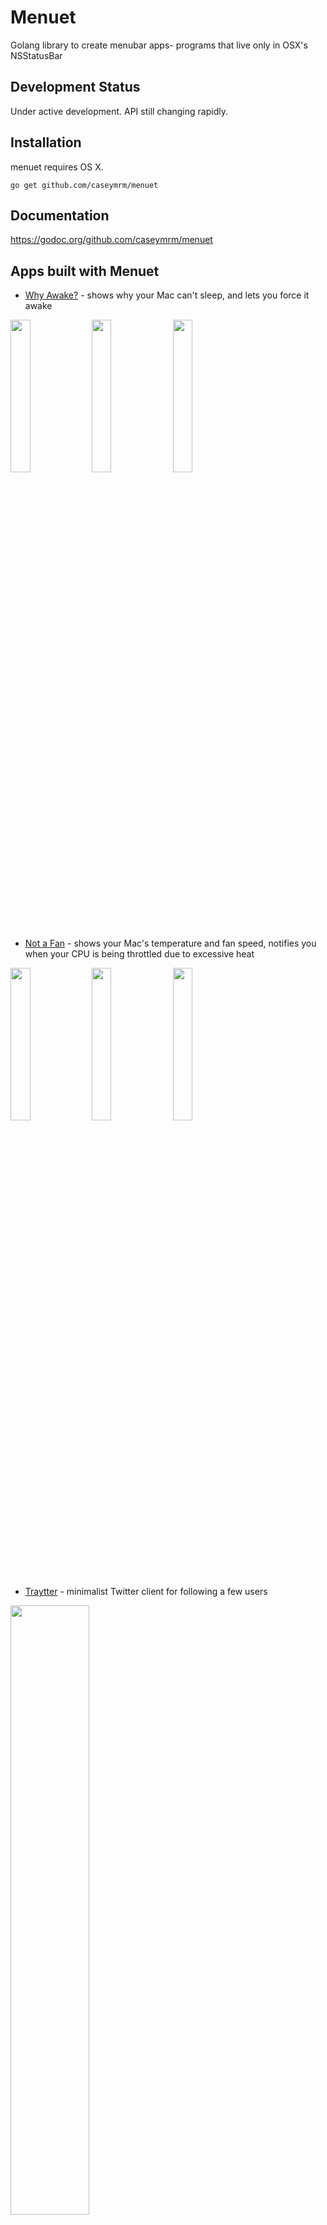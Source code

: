 # Menuet
Golang library to create menubar apps- programs that live only in OSX's NSStatusBar

## Development Status

Under active development. API still changing rapidly.

## Installation
menuet requires OS X.

`go get github.com/caseymrm/menuet`

## Documentation

https://godoc.org/github.com/caseymrm/menuet

## Apps built with Menuet

* [Why Awake?](https://github.com/caseymrm/whyawake) - shows why your Mac can't sleep, and lets you force it awake

<img src="https://github.com/caseymrm/whyawake/raw/master/static/cansleep.png" width="25%"/> <img src="https://github.com/caseymrm/whyawake/raw/master/static/cantsleep.png" width="25%"/> <img src="https://github.com/caseymrm/whyawake/raw/master/static/prevented.png" width="25%"/>


* [Not a Fan](https://github.com/caseymrm/notafan) - shows your Mac's temperature and fan speed, notifies you when your CPU is being throttled due to excessive heat

<img src="https://github.com/caseymrm/notafan/raw/master/notafan.png" width="25%"/> <img src="https://github.com/caseymrm/notafan/raw/master/throttled.png" width="25%"/> <img src="https://github.com/caseymrm/notafan/raw/master/notthrottled.png" width="25%"/>

* [Traytter](https://github.com/caseymrm/traytter) - minimalist Twitter client for following a few users

<img src="https://github.com/caseymrm/traytter/raw/master/traytter.png" width="50%"/>

* [Hacker News Menuet](https://github.com/unkrich/hackernews-menuet) - easily browse latest Hacker News posts

<img src="https://github.com/unkrich/hackernews-menuet/blob/master/static/screenshot.png" width="50%"/>

## [Hello World](https://github.com/caseymrm/menuet/tree/master/cmd/helloworld)

```go
package main

import (
	"time"

	"github.com/caseymrm/menuet"
)

func helloClock() {
	for {
		menuet.App().SetMenuState(&menuet.MenuState{
			Title: "Hello World " + time.Now().Format(":05"),
		})
		time.Sleep(time.Second)
	}
}

func main() {
	go helloClock()
	menuet.App().RunApplication()
}

```

![Output](https://github.com/caseymrm/menuet/raw/master/static/helloworld.gif)

## [Catalog](https://github.com/caseymrm/menuet/tree/master/cmd/catalog)

The catalog app is useful for trying many of the possible combinations of features.

<img src="https://github.com/caseymrm/menuet/raw/master/static/catalog.png" width="50%"/>

## Advanced Features

```go
package main

import (
	"encoding/json"
	"fmt"
	"log"
	"net/http"
	"net/url"
	"sort"
	"strconv"
	"time"

	"github.com/caseymrm/menuet"
)

func temperature(woeid string) (temp, unit, text string) {
	url := "https://query.yahooapis.com/v1/public/yql?format=json&q=select%20item.condition%20from%20weather.forecast%20where%20woeid%20%3D%20" + woeid
	resp, err := http.Get(url)
	if err != nil {
		log.Fatal(err)
	}
	var response struct {
		Query struct {
			Results struct {
				Channel struct {
					Item struct {
						Condition struct {
							Temp string `json:"temp"`
							Text string `json:"text"`
						} `json:"condition"`
					} `json:"item"`
					Units struct {
						Temperature string `json:"temperature"`
					} `json:"units"`
				} `json:"channel"`
			} `json:"results"`
		} `json:"query"`
	}
	dec := json.NewDecoder(resp.Body)
	err = dec.Decode(&response)
	if err != nil {
		log.Fatal(err)
	}
	return response.Query.Results.Channel.Item.Condition.Temp, response.Query.Results.Channel.Units.Temperature, response.Query.Results.Channel.Item.Condition.Text
}

func location(query string) (string, string) {
	url := "https://query.yahooapis.com/v1/public/yql?format=json&q=select%20woeid,name%20from%20geo.places%20where%20text%3D%22" + url.QueryEscape(query) + "%22"
	resp, err := http.Get(url)
	if err != nil {
		log.Printf("Get: %v", err)
		menuet.App().Alert(menuet.Alert{
			MessageText:     "Could not get the weather",
			InformativeText: err.Error(),
		})
		return "", ""
	}
	var response struct {
		Query struct {
			Results struct {
				Place struct {
					Name  string `json:"name"`
					WoeID string `json:"woeid"`
				} `json:"place"`
			} `json:"results"`
		} `json:"query"`
	}
	dec := json.NewDecoder(resp.Body)
	err = dec.Decode(&response)
	if err != nil {
		log.Printf("Decode: %v", err)
		menuet.App().Alert(menuet.Alert{
			MessageText:     "Could not search for location",
			InformativeText: err.Error(),
		})
		return "", ""
	}
	return response.Query.Results.Place.Name, response.Query.Results.Place.WoeID
}

func temperatureString(woeid string) string {
	temp, unit, text := temperature(woeid)
	return fmt.Sprintf("%s°%s and %s", temp, unit, text)
}

func setWeather() {
	menuet.App().SetMenuState(&menuet.MenuState{
		Title: temperatureString(menuet.Defaults().String("loc")),
	})
}

var woeids = map[int]string{
	2442047: "Los Angeles",
	2487956: "San Francisco",
	2459115: "New York",
}

func menuPreview(woeid string) func() []menuet.MenuItem {
	return func() []menuet.MenuItem {
		return []menuet.MenuItem{
			menuet.MenuItem{
				Text: temperatureString(woeid),
				Clicked: func() {
					setLocation(woeid)
				},
			},
		}
	}
}

func menuItems() []menuet.MenuItem {
	items := []menuet.MenuItem{}

	currentWoeid := menuet.Defaults().String("loc")
	currentNumber, err := strconv.Atoi(currentWoeid)
	if err != nil {
		log.Printf("Atoi: %v", err)
	}
	found := false
	for woeid, name := range woeids {
		woeStr := strconv.Itoa(woeid)
		items = append(items, menuet.MenuItem{
			Text: name,
			Clicked: func() {
				setLocation(woeStr)
			},
			State:    woeStr == menuet.Defaults().String("loc"),
			Children: menuPreview(woeStr),
		})
		if woeid == currentNumber {
			found = true
		}
	}
	if !found {
		items = append(items, menuet.MenuItem{
			Text: menuet.Defaults().String("name"),
			Clicked: func() {
				setLocation(currentWoeid)
			},
			Children: menuPreview(currentWoeid),
			State:    true,
		})
	}
	sort.Slice(items, func(i, j int) bool {
		return items[i].Text < items[j].Text
	})
	items = append(items, menuet.MenuItem{
		Text: "Other...",
		Clicked: func() {
			response := menuet.App().Alert(menuet.Alert{
				MessageText: "Where would you like to display the weather for?",
				Inputs:      []string{"Location"},
				Buttons:     []string{"Search", "Cancel"},
			})
			if response.Button == 0 && len(response.Inputs) == 1 && response.Inputs[0] != "" {
				newName, newWoeid := location(response.Inputs[0])
				if newWoeid != "" && newName != "" {
					menuet.Defaults().SetString("loc", newWoeid)
					menuet.Defaults().SetString("name", newName)
					menuet.App().Notification(menuet.Notification{
						Title:    fmt.Sprintf("Showing weather for %s", newName),
						Subtitle: temperatureString(newWoeid),
					})
					setWeather()
				}
			}
		},
	})
	return items
}

func hourlyWeather() {
	for {
		setWeather()
		time.Sleep(time.Hour)
	}
}

func setLocation(woeid string) {
	menuet.Defaults().SetString("loc", woeid)
	setWeather()
}

func main() {
	// Load the location from last time
	woeid := menuet.Defaults().String("loc")
	if woeid == "" {
		menuet.Defaults().SetString("loc", "2442047")
	}

	// Start the hourly check, and set the first value
	go hourlyWeather()

	// Configure the application
	menuet.App().Label = "com.github.caseymrm.menuet.weather"

	// Hook up the on-click to populate the menu
	menuet.App().Children = menuItems

	// Run the app (does not return)
	menuet.App().RunApplication()
}
```

![Output](https://github.com/caseymrm/menuet/raw/master/static/weather.png)

## License

Menuet is licensed under the MIT license, so you are welcome to make closed source menubar apps with it as long as you preserve the copyright. For details see [the LICENSE file](LICENSE).
